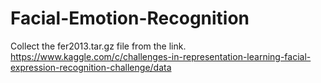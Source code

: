 # Facial-Emotion-Recognition
Collect the fer2013.tar.gz file from the link. https://www.kaggle.com/c/challenges-in-representation-learning-facial-expression-recognition-challenge/data
